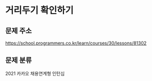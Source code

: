 # 거리두기 확인하기

## 문제 주소
https://school.programmers.co.kr/learn/courses/30/lessons/81302

## 문제 분류
2021 카카오 채용연계형 인턴십

